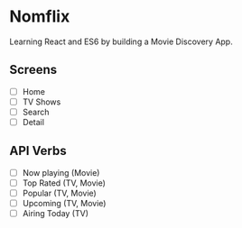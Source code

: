 # Nomflix

Learning React and ES6 by building a Movie Discovery App.

## Screens

- [ ] Home
- [ ] TV Shows
- [ ] Search
- [ ] Detail

## API Verbs
- [ ] Now playing (Movie)
- [ ] Top Rated (TV, Movie)
- [ ] Popular (TV, Movie)
- [ ] Upcoming (TV, Movie)
- [ ] Airing Today (TV)
